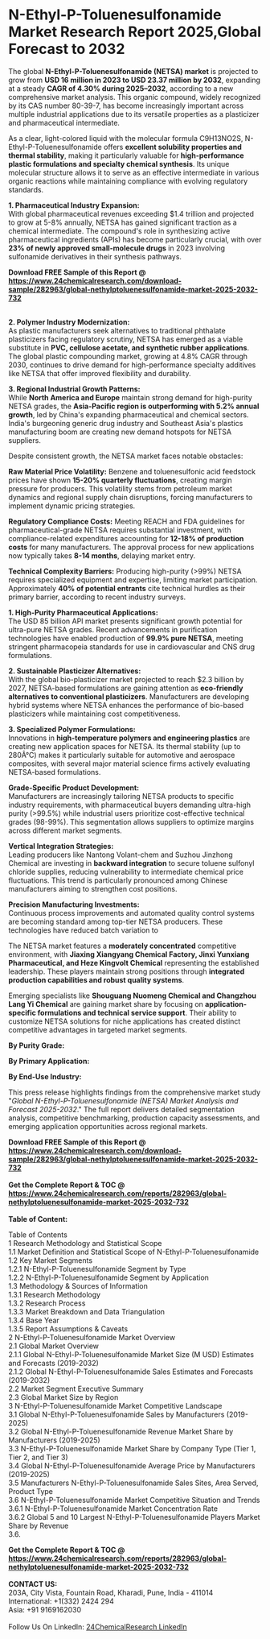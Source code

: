 <h1>N-Ethyl-P-Toluenesulfonamide Market Research Report 2025,Global Forecast to 2032</h1><p>The global <strong>N-Ethyl-P-Toluenesulfonamide (NETSA) market</strong> is projected to grow from <strong>USD 16 million in 2023 to USD 23.37 million by 2032</strong>, expanding at a steady <strong>CAGR of 4.30% during 2025–2032</strong>, according to a new comprehensive market analysis. This organic compound, widely recognized by its CAS number 80-39-7, has become increasingly important across multiple industrial applications due to its versatile properties as a plasticizer and pharmaceutical intermediate.</p><p>As a clear, light-colored liquid with the molecular formula C9H13NO2S, N-Ethyl-P-Toluenesulfonamide offers <strong>excellent solubility properties and thermal stability</strong>, making it particularly valuable for <strong>high-performance plastic formulations and specialty chemical synthesis</strong>. Its unique molecular structure allows it to serve as an effective intermediate in various organic reactions while maintaining compliance with evolving regulatory standards.</p><p><strong>1. Pharmaceutical Industry Expansion:</strong><br>
With global pharmaceutical revenues exceeding $1.4 trillion and projected to grow at 5-8% annually, NETSA has gained significant traction as a chemical intermediate. The compound's role in synthesizing active pharmaceutical ingredients (APIs) has become particularly crucial, with over <strong>23% of newly approved small-molecule drugs</strong> in 2023 involving sulfonamide derivatives in their synthesis pathways.</p><div><b>Download FREE Sample of this Report @ 
            <a href="https://www.24chemicalresearch.com/download-sample/282963/global-nethylptoluenesulfonamide-market-2025-2032-732">
            https://www.24chemicalresearch.com/download-sample/282963/global-nethylptoluenesulfonamide-market-2025-2032-732</a></b></div><br><p><strong>2. Polymer Industry Modernization:</strong><br>
As plastic manufacturers seek alternatives to traditional phthalate plasticizers facing regulatory scrutiny, NETSA has emerged as a viable substitute in <strong>PVC, cellulose acetate, and synthetic rubber applications</strong>. The global plastic compounding market, growing at 4.8% CAGR through 2030, continues to drive demand for high-performance specialty additives like NETSA that offer improved flexibility and durability.</p><p><strong>3. Regional Industrial Growth Patterns:</strong><br>
While <strong>North America and Europe</strong> maintain strong demand for high-purity NETSA grades, the <strong>Asia-Pacific region is outperforming with 5.2% annual growth</strong>, led by China's expanding pharmaceutical and chemical sectors. India's burgeoning generic drug industry and Southeast Asia's plastics manufacturing boom are creating new demand hotspots for NETSA suppliers.</p><p>Despite consistent growth, the NETSA market faces notable obstacles:</p><p><strong>Raw Material Price Volatility:</strong> Benzene and toluenesulfonic acid feedstock prices have shown <strong>15-20% quarterly fluctuations</strong>, creating margin pressure for producers. This volatility stems from petroleum market dynamics and regional supply chain disruptions, forcing manufacturers to implement dynamic pricing strategies.</p><p><strong>Regulatory Compliance Costs:</strong> Meeting REACH and FDA guidelines for pharmaceutical-grade NETSA requires substantial investment, with compliance-related expenditures accounting for <strong>12-18% of production costs</strong> for many manufacturers. The approval process for new applications now typically takes <strong>8-14 months</strong>, delaying market entry.</p><p><strong>Technical Complexity Barriers:</strong> Producing high-purity (&gt;99%) NETSA requires specialized equipment and expertise, limiting market participation. Approximately <strong>40% of potential entrants</strong> cite technical hurdles as their primary barrier, according to recent industry surveys.</p><p><strong>1. High-Purity Pharmaceutical Applications:</strong><br>
The USD 85 billion API market presents significant growth potential for ultra-pure NETSA grades. Recent advancements in purification technologies have enabled production of <strong>99.9% pure NETSA</strong>, meeting stringent pharmacopeia standards for use in cardiovascular and CNS drug formulations.</p><p><strong>2. Sustainable Plasticizer Alternatives:</strong><br>
With the global bio-plasticizer market projected to reach $2.3 billion by 2027, NETSA-based formulations are gaining attention as <strong>eco-friendly alternatives to conventional plasticizers</strong>. Manufacturers are developing hybrid systems where NETSA enhances the performance of bio-based plasticizers while maintaining cost competitiveness.</p><p><strong>3. Specialized Polymer Formulations:</strong><br>
Innovations in <strong>high-temperature polymers and engineering plastics</strong> are creating new application spaces for NETSA. Its thermal stability (up to 280Â°C) makes it particularly suitable for automotive and aerospace composites, with several major material science firms actively evaluating NETSA-based formulations.</p><p><strong>Grade-Specific Product Development:</strong><br>
    Manufacturers are increasingly tailoring NETSA products to specific industry requirements, with pharmaceutical buyers demanding ultra-high purity (&gt;99.5%) while industrial users prioritize cost-effective technical grades (98-99%). This segmentation allows suppliers to optimize margins across different market segments.</p><p><strong>Vertical Integration Strategies:</strong><br>
    Leading producers like Nantong Volant-chem and Suzhou Jinzhong Chemical are investing in <strong>backward integration</strong> to secure toluene sulfonyl chloride supplies, reducing vulnerability to intermediate chemical price fluctuations. This trend is particularly pronounced among Chinese manufacturers aiming to strengthen cost positions.</p><p><strong>Precision Manufacturing Investments:</strong><br>
    Continuous process improvements and automated quality control systems are becoming standard among top-tier NETSA producers. These technologies have reduced batch variation to 
    </p><p>The NETSA market features a <strong>moderately concentrated</strong> competitive environment, with <strong>Jiaxing Xiangyang Chemical Factory, Jinxi Yunxiang Pharmaceutical, and Heze Kingvolt Chemical</strong> representing the established leadership. These players maintain strong positions through <strong>integrated production capabilities and robust quality systems</strong>.</p><p>Emerging specialists like <strong>Shouguang Nuomeng Chemical and Changzhou Lang Yi Chemical</strong> are gaining market share by focusing on <strong>application-specific formulations and technical service support</strong>. Their ability to customize NETSA solutions for niche applications has created distinct competitive advantages in targeted market segments.</p><p><strong>By Purity Grade:</strong></p><p><strong>By Primary Application:</strong></p><p><strong>By End-Use Industry:</strong></p><p>This press release highlights findings from the comprehensive market study "<em>Global N-Ethyl-P-Toluenesulfonamide (NETSA) Market Analysis and Forecast 2025-2032</em>." The full report delivers detailed segmentation analysis, competitive benchmarking, production capacity assessments, and emerging application opportunities across regional markets.</p><div><b>Download FREE Sample of this Report @ 
            <a href="https://www.24chemicalresearch.com/download-sample/282963/global-nethylptoluenesulfonamide-market-2025-2032-732">
            https://www.24chemicalresearch.com/download-sample/282963/global-nethylptoluenesulfonamide-market-2025-2032-732</a></b></div><br><div><b>Get the Complete Report & TOC @ 
            <a href="https://www.24chemicalresearch.com/reports/282963/global-nethylptoluenesulfonamide-market-2025-2032-732">
            https://www.24chemicalresearch.com/reports/282963/global-nethylptoluenesulfonamide-market-2025-2032-732</a></b></div><br>
            <b>Table of Content:</b><p>Table of Contents<br />
1 Research Methodology and Statistical Scope<br />
1.1 Market Definition and Statistical Scope of N-Ethyl-P-Toluenesulfonamide<br />
1.2 Key Market Segments<br />
1.2.1 N-Ethyl-P-Toluenesulfonamide Segment by Type<br />
1.2.2 N-Ethyl-P-Toluenesulfonamide Segment by Application<br />
1.3 Methodology & Sources of Information<br />
1.3.1 Research Methodology<br />
1.3.2 Research Process<br />
1.3.3 Market Breakdown and Data Triangulation<br />
1.3.4 Base Year<br />
1.3.5 Report Assumptions & Caveats<br />
2 N-Ethyl-P-Toluenesulfonamide Market Overview<br />
2.1 Global Market Overview<br />
2.1.1 Global N-Ethyl-P-Toluenesulfonamide Market Size (M USD) Estimates and Forecasts (2019-2032)<br />
2.1.2 Global N-Ethyl-P-Toluenesulfonamide Sales Estimates and Forecasts (2019-2032)<br />
2.2 Market Segment Executive Summary<br />
2.3 Global Market Size by Region<br />
3 N-Ethyl-P-Toluenesulfonamide Market Competitive Landscape<br />
3.1 Global N-Ethyl-P-Toluenesulfonamide Sales by Manufacturers (2019-2025)<br />
3.2 Global N-Ethyl-P-Toluenesulfonamide Revenue Market Share by Manufacturers (2019-2025)<br />
3.3 N-Ethyl-P-Toluenesulfonamide Market Share by Company Type (Tier 1, Tier 2, and Tier 3)<br />
3.4 Global N-Ethyl-P-Toluenesulfonamide Average Price by Manufacturers (2019-2025)<br />
3.5 Manufacturers N-Ethyl-P-Toluenesulfonamide Sales Sites, Area Served, Product Type<br />
3.6 N-Ethyl-P-Toluenesulfonamide Market Competitive Situation and Trends<br />
3.6.1 N-Ethyl-P-Toluenesulfonamide Market Concentration Rate<br />
3.6.2 Global 5 and 10 Largest N-Ethyl-P-Toluenesulfonamide Players Market Share by Revenue<br />
3.6.</p><div><b>Get the Complete Report & TOC @ 
            <a href="https://www.24chemicalresearch.com/reports/282963/global-nethylptoluenesulfonamide-market-2025-2032-732">
            https://www.24chemicalresearch.com/reports/282963/global-nethylptoluenesulfonamide-market-2025-2032-732</a></b></div><br><b>CONTACT US:</b><br>
            203A, City Vista, Fountain Road, Kharadi, Pune, India - 411014<br>
            International: +1(332) 2424 294<br>
            Asia: +91 9169162030 <br><br>
            Follow Us On LinkedIn: <a href="https://www.linkedin.com/company/24chemicalresearch/">24ChemicalResearch LinkedIn</a>